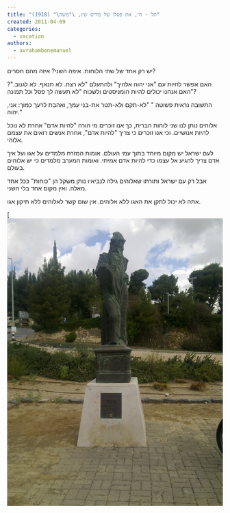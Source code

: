 ```yaml
---
title: "תל - חי, את פסלו של בוריס שץ, \"משה\" (1918)"
created: 2011-04-09
categories: 
  - vacation
authors: 
  - avrahambenemanuel
---
```


יש רק אחד של שתי הלוחות. איפה השני? איזה מהם חסרים?

האם אפשר לחיות עם "אני יהוה אלהיך" ולהתעלם "לא רצח. לא תנאף. לא לגנוב."? האם אנחנו יכולים להיות הומניסטים ולשכוח "לא תעשה לך פסל וכל תמונה"?

התשובה נראית פשוטה " "לא-תקם ולא-תטר את-בני עמך, ואהבת לרעך כמוך: אני, יהוה."

אלוהים נותן לנו שני לוחות הברית, כך אנו זוכרים מי הורה "להיות אדם" אחרת לא נוכל להיות אנושיים. וכי אנו זוכרים כי צריך "להיות אדם", אחרת אנשים רואים את עצמם אלוהי.

לעם ישראל יש מקום מיוחד בתוך עמי העולם. אומות המזרח מלמדים על אגו ועל איך אדם צריך להגיע אל עצמו כדי להיות אדם אמיתי. ואומות המערב מלמדים כי יש אלוהים בעולם.

אבל רק עם ישראל ותורתו שאלוהים גילה לנביאיו נותן משקל הן "כוחות" ככל אחד מאלה. ואין מקום אחד בלי השני.

אתה לא יכול לתקן את האגו ללא אלוהים. אין שום קשר לאלוהים ללא תיקון אגו.

[![statue of Boris Schatz, "Moses" (1918)](assets/images/22032011369.jpg)
